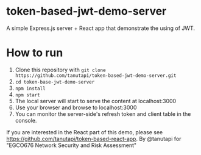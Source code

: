 # token-based-jwt-demo-server
A simple Express.js server + React app that demonstrate the using of JWT.

# How to run
1. Clone this repository with `git clone https://github.com/tanutapi/token-based-jwt-demo-server.git`
2. `cd token-base-jwt-demo-server`
3. `npm install`
4. `npm start`
5. The local server will start to serve the content at localhost:3000
6. Use your browser and browse to localhost:3000
7. You can monitor the server-side's refresh token and client table in the console.

If you are interested in the React part of this demo, please see https://github.com/tanutapi/token-based-react-app.
By @tanutapi for "EGCO676 Network Security and Risk Assessment"

